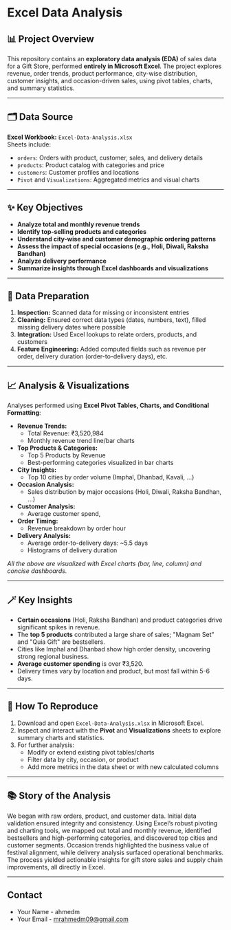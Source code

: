 # Excel Data Analysis

## 📊 Project Overview

This repository contains an **exploratory data analysis (EDA)** of sales data for a Gift Store, performed **entirely in Microsoft Excel**. The project explores revenue, order trends, product performance, city-wise distribution, customer insights, and occasion-driven sales, using pivot tables, charts, and summary statistics.

---

## 🗂️ Data Source

**Excel Workbook:** `Excel-Data-Analysis.xlsx`  
Sheets include:
- `orders`: Orders with product, customer, sales, and delivery details
- `products`: Product catalog with categories and price
- `customers`: Customer profiles and locations
- `Pivot` and `Visualizations`: Aggregated metrics and visual charts

---

## ✨ Key Objectives

- **Analyze total and monthly revenue trends**
- **Identify top-selling products and categories**
- **Understand city-wise and customer demographic ordering patterns**
- **Assess the impact of special occasions (e.g., Holi, Diwali, Raksha Bandhan)**
- **Analyze delivery performance**
- **Summarize insights through Excel dashboards and visualizations**

---

## 🧹 Data Preparation

1. **Inspection:** Scanned data for missing or inconsistent entries
2. **Cleaning:** Ensured correct data types (dates, numbers, text), filled missing delivery dates where possible
3. **Integration:** Used Excel lookups to relate orders, products, and customers
4. **Feature Engineering:** Added computed fields such as revenue per order, delivery duration (order-to-delivery days), etc.

---

## 📈 Analysis & Visualizations

Analyses performed using **Excel Pivot Tables, Charts, and Conditional Formatting**:

- **Revenue Trends:**  
  - Total Revenue: ₹3,520,984  
  - Monthly revenue trend line/bar charts
- **Top Products & Categories:**  
  - Top 5 Products by Revenue  
  - Best-performing categories visualized in bar charts
- **City Insights:**  
  - Top 10 cities by order volume (Imphal, Dhanbad, Kavali, ...)
- **Occasion Analysis:**  
  - Sales distribution by major occasions (Holi, Diwali, Raksha Bandhan, ...)
- **Customer Analysis:**  
  - Average customer spend,
- **Order Timing:**  
  - Revenue breakdown by order hour
- **Delivery Analysis:**  
  - Average order-to-delivery days: ~5.5 days
  - Histograms of delivery duration

_All the above are visualized with Excel charts (bar, line, column) and concise dashboards._

---

## 🪄 Key Insights

- **Certain occasions** (Holi, Raksha Bandhan) and product categories drive significant spikes in revenue.
- The **top 5 products** contributed a large share of sales; "Magnam Set" and "Quia Gift" are bestsellers.
- Cities like Imphal and Dhanbad show high order density, uncovering strong regional business.
- **Average customer spending** is over ₹3,520.
- Delivery times vary by location and product, but most fall within 5-6 days.

---

## 🚀 How To Reproduce

1. Download and open `Excel-Data-Analysis.xlsx` in Microsoft Excel.
2. Inspect and interact with the **Pivot** and **Visualizations** sheets to explore summary charts and statistics.
3. For further analysis:
    - Modify or extend existing pivot tables/charts
    - Filter data by city, occasion, or product
    - Add more metrics in the data sheet or with new calculated columns

---

## 📚 Story of the Analysis

We began with raw orders, product, and customer data. Initial data validation ensured integrity and consistency. Using Excel’s robust pivoting and charting tools, we mapped out total and monthly revenue, identified bestsellers and high-performing categories, and discovered top cities and customer segments. Occasion trends highlighted the business value of festival alignment, while delivery analysis surfaced operational benchmarks. The process yielded actionable insights for gift store sales and supply chain improvements, all directly in Excel.

---

## Contact
-   Your Name - ahmedm
-   Your Email - mrahmedm09@gmail.com

